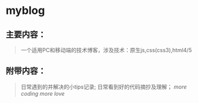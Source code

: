 # myblog
主要内容：
--------
> 一个适用PC和移动端的技术博客，涉及技术：原生js,css(css3),html4/5

附带内容：
--------
   > 日常遇到的并解决的小tips记录;
   > 日常看到好的代码摘抄及理解；
 *more coding more love*



